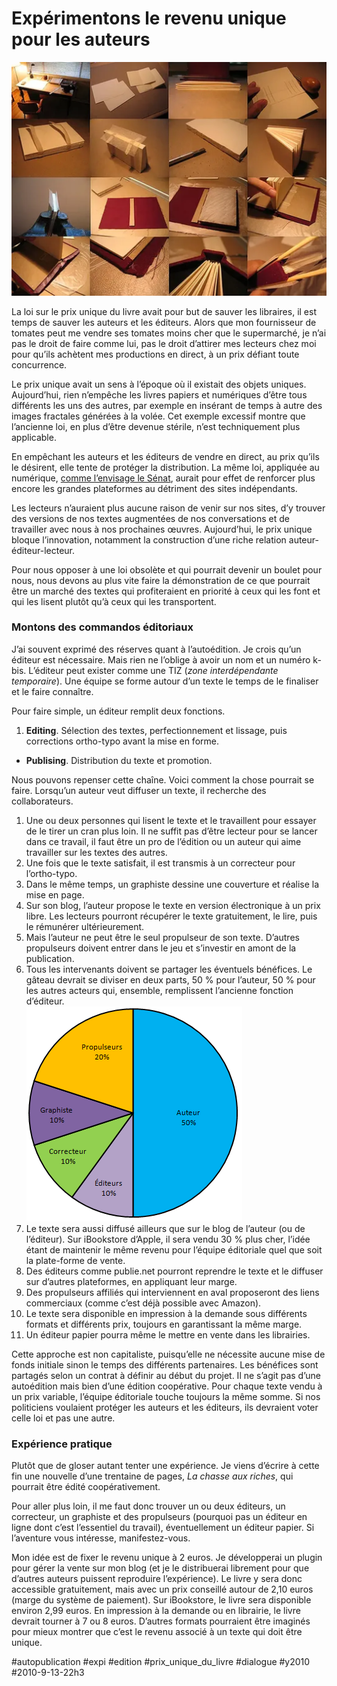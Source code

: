 # Expérimentons le revenu unique pour les auteurs

![](_i/284184160_da1e76b75f1.webp)

La loi sur le prix unique du livre avait pour but de sauver les libraires, il est temps de sauver les auteurs et les éditeurs. Alors que mon fournisseur de tomates peut me vendre ses tomates moins cher que le supermarché, je n’ai pas le droit de faire comme lui, pas le droit d’attirer mes lecteurs chez moi pour qu’ils achètent mes productions en direct, à un prix défiant toute concurrence.

Le prix unique avait un sens à l’époque où il existait des objets uniques. Aujourd’hui, rien n’empêche les livres papiers et numériques d’être tous différents les uns des autres, par exemple en insérant de temps à autre des images fractales générées à la volée. Cet exemple excessif montre que l’ancienne loi, en plus d’être devenue stérile, n’est techniquement plus applicable.

En empêchant les auteurs et les éditeurs de vendre en direct, au prix qu’ils le désirent, elle tente de protéger la distribution. La même loi, appliquée au numérique, [comme l’envisage le Sénat](http://www.numerama.com/magazine/16754-le-senat-propose-le-prix-unique-pour-le-livre-numerique.html), aurait pour effet de renforcer plus encore les grandes plateformes au détriment des sites indépendants.

Les lecteurs n’auraient plus aucune raison de venir sur nos sites, d’y trouver des versions de nos textes augmentées de nos conversations et de travailler avec nous à nos prochaines œuvres. Aujourd’hui, le prix unique bloque l’innovation, notamment la construction d’une riche relation auteur-éditeur-lecteur.

Pour nous opposer à une loi obsolète et qui pourrait devenir un boulet pour nous, nous devons au plus vite faire la démonstration de ce que pourrait être un marché des textes qui profiteraient en priorité à ceux qui les font et qui les lisent plutôt qu’à ceux qui les transportent.

### Montons des commandos éditoriaux

J’ai souvent exprimé des réserves quant à l’autoédition. Je crois qu’un éditeur est nécessaire. Mais rien ne l’oblige à avoir un nom et un numéro k-bis. L’éditeur peut exister comme une TIZ (*zone interdépendante temporaire*). Une équipe se forme autour d’un texte le temps de le finaliser et le faire connaître.

Pour faire simple, un éditeur remplit deux fonctions.

1. **Editing**. Sélection des textes, perfectionnement et lissage, puis corrections ortho-typo avant la mise en forme.

- **Publising**. Distribution du texte et promotion.

Nous pouvons repenser cette chaîne. Voici comment la chose pourrait se faire. Lorsqu’un auteur veut diffuser un texte, il recherche des collaborateurs.

1. Une ou deux personnes qui lisent le texte et le travaillent pour essayer de le tirer un cran plus loin. Il ne suffit pas d’être lecteur pour se lancer dans ce travail, il faut être un pro de l’édition ou un auteur qui aime travailler sur les textes des autres.
2. Une fois que le texte satisfait, il est transmis à un correcteur pour l’ortho-typo.
3. Dans le même temps, un graphiste dessine une couverture et réalise la mise en page.
4. Sur son blog, l’auteur propose le texte en version électronique à un prix libre. Les lecteurs pourront récupérer le texte gratuitement, le lire, puis le rémunérer ultérieurement.
5. Mais l’auteur ne peut être le seul propulseur de son texte. D’autres propulseurs doivent entrer dans le jeu et s’investir en amont de la publication.
6. Tous les intervenants doivent se partager les éventuels bénéfices. Le gâteau devrait se diviser en deux parts, 50 % pour l’auteur, 50 % pour les autres acteurs qui, ensemble, remplissent l’ancienne fonction d’éditeur.  
![](_i/pie1.png)
7. Le texte sera aussi diffusé ailleurs que sur le blog de l’auteur (ou de l’éditeur). Sur iBookstore d’Apple, il sera vendu 30 % plus cher, l’idée étant de maintenir le même revenu pour l’équipe éditoriale quel que soit la plate-forme de vente.
8. Des éditeurs comme publie.net pourront reprendre le texte et le diffuser sur d’autres plateformes, en appliquant leur marge.
9. Des propulseurs affiliés qui interviennent en aval proposeront des liens commerciaux (comme c’est déjà possible avec Amazon).
10. Le texte sera disponible en impression à la demande sous différents formats et différents prix, toujours en garantissant la même marge.
11. Un éditeur papier pourra même le mettre en vente dans les librairies.

Cette approche est non capitaliste, puisqu’elle ne nécessite aucune mise de fonds initiale sinon le temps des différents partenaires. Les bénéfices sont partagés selon un contrat à définir au début du projet. Il ne s’agit pas d’une autoédition mais bien d’une édition coopérative. Pour chaque texte vendu à un prix variable, l’équipe éditoriale touche toujours la même somme. Si nos politiciens voulaient protéger les auteurs et les éditeurs, ils devraient voter celle loi et pas une autre.

### Expérience pratique

Plutôt que de gloser autant tenter une expérience. Je viens d’écrire à cette fin une nouvelle d’une trentaine de pages, *La chasse aux riches*, qui pourrait être édité coopérativement.

Pour aller plus loin, il me faut donc trouver un ou deux éditeurs, un correcteur, un graphiste et des propulseurs (pourquoi pas un éditeur en ligne dont c’est l’essentiel du travail), éventuellement un éditeur papier. Si l’aventure vous intéresse, manifestez-vous.

Mon idée est de fixer le revenu unique à 2 euros. Je développerai un plugin pour gérer la vente sur mon blog (et je le distribuerai librement pour que d’autres auteurs puissent reproduire l’expérience). Le livre y sera donc accessible gratuitement, mais avec un prix conseillé autour de 2,10 euros (marge du système de paiement). Sur iBookstore, le livre sera disponible environ 2,99 euros. En impression à la demande ou en librairie, le livre devrait tourner à 7 ou 8 euros. D’autres formats pourraient être imaginés pour mieux montrer que c’est le revenu associé à un texte qui doit être unique.

#autopublication #expi #edition #prix_unique_du_livre #dialogue #y2010 #2010-9-13-22h3
